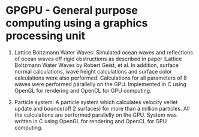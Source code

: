 # GPGPU - General purpose computing using a graphics processing unit


1. Lattice Boltzmann Water Waves:
Simulated ocean waves and reflections of ocean waves off rigid obstructions as described in paper :Lattice Boltzmann Water Waves by Robert Geist, et al.
In addition, surface normal calculations, wave height calculations and surface color calculations were also performed. 
Calculations for all parameters of 8 waves were performed parallelly on the GPU. 
Implemented in C using OpenGL for rendering and OpenCL for GPU computing.

2. Particle system: 
A particle system which calculates  velocity verlet update and bounce(off 2 surfaces) for more than a million particles. 
All the calculations are performed  parallelly on the GPU. 
System was written in C using OpenGL for rendering and OpenCL for GPU computing.
